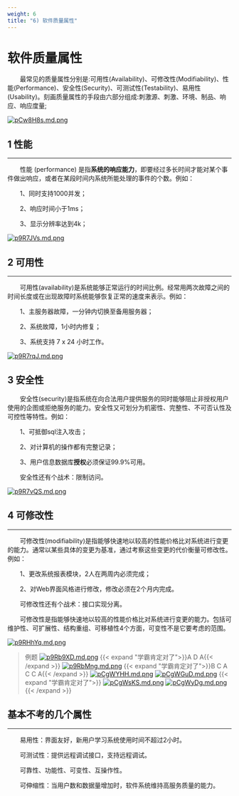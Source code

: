 ```yaml
---
weight: 6
title: "6) 软件质量属性"
---
```



# 软件质量属性

&emsp;&emsp;最常见的质量属性分别是:可用性(Availability)、可修改性(Modifiability)、性能(Performance)、安全性(Security)、可测试性(Testability)、易用性(Usability)。刻画质量属性的手段由六部分组成:刺激源、刺激、环境、制品、响应、响应度量;

[![pCw8H8s.md.png](https://s1.ax1x.com/2023/06/29/pCw8H8s.md.png)](https://imgse.com/i/pCw8H8s)

## 1 性能

---

&emsp;&emsp;性能 (performance) 是指**系统的响应能力**，即要经过多长时间才能对某个事件做出响应，或者在某段时间内系统所能处理的事件的个数。例如：

&emsp;&emsp;1、同时支持1000并发；

&emsp;&emsp;2、响应时间小于1ms；

&emsp;&emsp;3、显示分辨率达到4k；

[![p9R7JVs.md.png](https://s1.ax1x.com/2023/05/17/p9R7JVs.md.png)](https://imgse.com/i/p9R7JVs)

## 2 可用性

---

&emsp;&emsp;可用性(availability)是系统能够正常运行的时间比例。经常用两次故障之间的时间长度或在出现故障时系统能够恢复正常的速度来表示。例如：

&emsp;&emsp;1、主服务器故障，一分钟内切换至备用服务器；

&emsp;&emsp;2、系统故障，1小时内修复；

&emsp;&emsp;3、系统支持 7 x 24 小时工作。

[![p9R7rqJ.md.png](https://s1.ax1x.com/2023/05/17/p9R7rqJ.md.png)](https://imgse.com/i/p9R7rqJ)

## 3 安全性

&emsp;&emsp;安全性(security)是指系统在向合法用户提供服务的同时能够阻止非授权用户使用的企图或拒绝服务的能力。安全性又可划分为机密性、完整性、不可否认性及可控性等特性。例如：

&emsp;&emsp;1、可抵御sql注入攻击；

&emsp;&emsp;2、对计算机的操作都有完整记录；

&emsp;&emsp;3、用户信息数据库**授权**必须保证99.9%可用。

&emsp;&emsp;安全性还有个战术：限制访问。

[![p9R7vQS.md.png](https://s1.ax1x.com/2023/05/17/p9R7vQS.md.png)](https://imgse.com/i/p9R7vQS)

## 4 可修改性

---

&emsp;&emsp;可修改性(modifiability)是指能够快速地以较高的性能价格比对系统进行变更的能力。通常以某些具体的变更为基准，通过考察这些变更的代价衡量可修改性。例如：

&emsp;&emsp;1、更改系统报表模块，2人在两周内必须完成；

&emsp;&emsp;2、对Web界面风格进行修改，修改必须在2个月内完成。

&emsp;&emsp;可修改性还有个战术：接口实现分离。

&emsp;&emsp;可修改性是指能够快速地以较高的性能价格比对系统进行变更的能力。包括可维护性、可扩展性、结构重组、可移植性4个方面，可变性不是它要考虑的范围。

[![p9RHhYq.md.png](https://s1.ax1x.com/2023/05/17/p9RHhYq.md.png)](https://imgse.com/i/p9RHhYq)

>例题
[![p9Rb9XD.md.png](https://s1.ax1x.com/2023/05/17/p9Rb9XD.md.png)](https://imgse.com/i/p9Rb9XD)
{{< expand "学霸肯定对了">}}A D A{{< /expand >}}
[![p9RbMng.md.png](https://s1.ax1x.com/2023/05/17/p9RbMng.md.png)](https://imgse.com/i/p9RbMng)
{{< expand "学霸肯定对了">}}B C A C C A{{< /expand >}}
[![pCgWYHH.md.png](https://s1.ax1x.com/2023/07/09/pCgWYHH.md.png)](https://imgse.com/i/pCgWYHH)
[![pCgWGuD.md.png](https://s1.ax1x.com/2023/07/09/pCgWGuD.md.png)](https://imgse.com/i/pCgWGuD)
{{< expand "学霸肯定对了">}}
[![pCgWsKS.md.png](https://s1.ax1x.com/2023/07/09/pCgWsKS.md.png)](https://imgse.com/i/pCgWsKS)
[![pCgWyDg.md.png](https://s1.ax1x.com/2023/07/09/pCgWyDg.md.png)](https://imgse.com/i/pCgWyDg)
{{< /expand >}}

## 基本不考的几个属性

---

&emsp;&emsp;易用性：界面友好，新用户学习系统使用时间不超过2小时。

&emsp;&emsp;可测试性：提供远程调试接口，支持远程调试。

&emsp;&emsp;可靠性、功能性、可变性、互操作性。

&emsp;&emsp;可伸缩性：当用户数和数据量增加时，软件系统维持高服务质量的能力。
